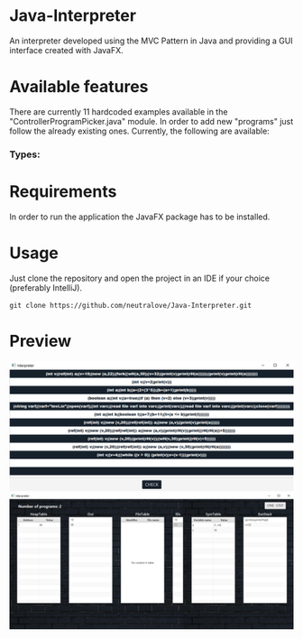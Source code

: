 # Java-Interpreter
An interpreter developed using the MVC Pattern in Java and providing a GUI interface created with JavaFX.

# Available features
There are currently 11 hardcoded examples available in the "ControllerProgramPicker.java" module. In order to add new "programs" just follow the already existing ones.
Currently, the following are available:
### Types:
# Requirements
In order to run the application the JavaFX package has to be installed.

# Usage
Just clone the repository and open the project in an IDE if your choice (preferably IntelliJ).
```
git clone https://github.com/neutralove/Java-Interpreter.git
```

# Preview

![](Preview/programP.png)
![](Preview/programE.png)

